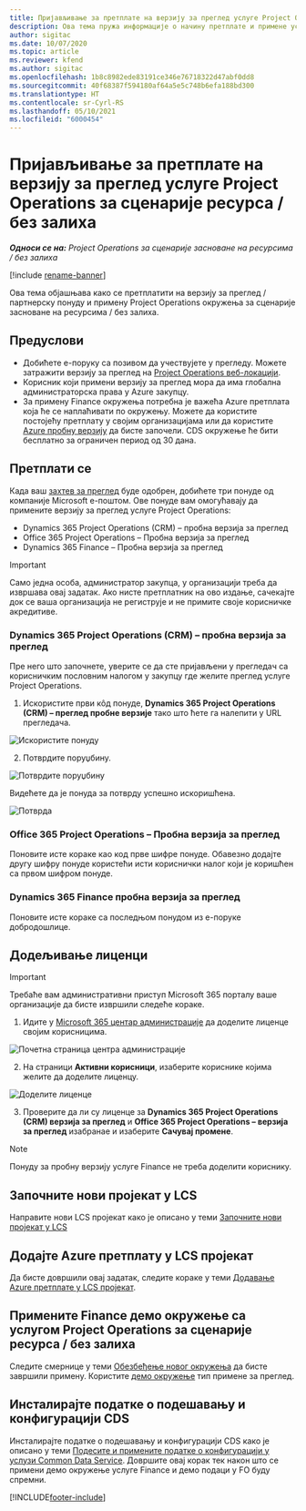 ```yaml
---
title: Пријављивање за претплате на верзију за преглед услуге Project Operations за сценарије ресурса / без залиха
description: Ова тема пружа информације о начину претплате и примене услуге Project Operations за сценарије засноване на ресурсима / без залиха.
author: sigitac
ms.date: 10/07/2020
ms.topic: article
ms.reviewer: kfend
ms.author: sigitac
ms.openlocfilehash: 1b8c8982ede83191ce346e76718322d47abf0dd8
ms.sourcegitcommit: 40f68387f594180af64a5e5c748b6efa188bd300
ms.translationtype: HT
ms.contentlocale: sr-Cyrl-RS
ms.lasthandoff: 05/10/2021
ms.locfileid: "6000454"
---
```

# <a name="sign-up-for-project-operations-preview-subscriptions-for-resource-non-stocked-scenarios"></a>Пријављивање за претплате на верзију за преглед услуге Project Operations за сценарије ресурса / без залиха

_**Односи се на:** Project Operations за сценарије засноване на ресурсима / без залиха_

[!include [rename-banner](~/includes/cc-data-platform-banner.md)]

Ова тема објашњава како се претплатити на верзију за преглед / партнерску понуду и примену Project Operations окружења за сценарије засноване на ресурсима / без залиха.

## <a name="prerequisites"></a>Предуслови

- Добићете е-поруку са позивом да учествујете у прегледу. Можете затражити верзију за преглед на [Project Operations веб-локацији](https://dynamics.microsoft.com/en-us/project-operations/overview/).
- Корисник који примени верзију за преглед мора да има глобална администраторска права у Azure закупцу.
- За примену Finance окружења потребна је важећа Azure претплата која ће се наплаћивати по окружењу. Можете да користите постојећу претплату у својим организацијама или да користите [Azure пробну верзију](https://azure.microsoft.com/en-us/free/) да бисте започели. CDS окружење ће бити бесплатно за ограничен период од 30 дана.

## <a name="subscribe"></a>Претплати се

Када ваш [захтев за преглед](https://forms.office.com/FormsPro/Pages/ResponsePage.aspx?id=v4j5cvGGr0GRqy180BHbR56j8lZs0FdAvwT75_WNFyxUMkRDV1NYQU5TNjE2VjhKOVBUNVg2R0s1NC4u) буде одобрен, добићете три понуде од компаније Microsoft е-поштом. Ове понуде вам омогућавају да примените верзију за преглед услуге Project Operations:

- Dynamics 365 Project Operations (CRM) – пробна верзија за преглед
- Office 365 Project Operations – Пробна верзија за преглед
- Dynamics 365 Finance – Пробна верзија за преглед

> [!IMPORTANT]
> Само једна особа, администратор закупца, у организацији треба да извршава овај задатак. Ако нисте претплатник на ово издање, сачекајте док се ваша организација не региструје и не примите своје корисничке акредитиве.

### <a name="dynamics-365-project-operations-crm---preview-trial"></a>Dynamics 365 Project Operations (CRM) – пробна верзија за преглед 

Пре него што започнете, уверите се да сте пријављени у прегледач са корисничким пословним налогом у закупцу где желите преглед услуге Project Operations.

1. Искористите први кôд понуде, **Dynamics 365 Project Operations (CRM) – преглед пробне верзије** тако што ћете га налепити у URL прегледача.

![Искористите понуду](./media/16RedeemFirstOfferNew.png)

2. Потврдите поруџбину.

![Потврдите поруџбину](./media/17ConfirmOrderNew.png)

Видећете да је понуда за потврду успешно искоришћена.

![Потврда](./media/18OrderConfirmationNew.png)

### <a name="office-365-project-operations---preview-trial"></a>Office 365 Project Operations – Пробна верзија за преглед

Поновите исте кораке као код прве шифре понуде. Обавезно додајте другу шифру понуде користећи исти кориснички налог који је коришћен са првом шифром понуде.

### <a name="dynamics-365-finance-preview-trial"></a>Dynamics 365 Finance пробна верзија за преглед

Поновите исте кораке са последњом понудом из е-поруке добродошлице.

## <a name="assign-licenses"></a>Додељивање лиценци

> [!IMPORTANT]
> Требаће вам административни приступ Microsoft 365 порталу ваше организације да бисте извршили следеће кораке.

1. Идите у [Microsoft 365 центар администрације](https://portal.office.com/) да доделите лиценце својим корисницима.

![Почетна страница центра администрације](./media/14AdminPortal.png)

2. На страници **Активни корисници**, изаберите кориснике којима желите да доделите лиценцу.

![Доделите лиценце](./media/15AssignLicenses.png)

3. Проверите да ли су лиценце за **Dynamics 365 Project Operations (CRM) верзија за преглед** и **Office 365 Project Operations – верзија за преглед** изабранае и изаберите **Сачувај промене**.

> [!NOTE]
> Понуду за пробну верзију услуге Finance не треба доделити кориснику.

## <a name="start-a-new-project-in-lcs"></a>Започните нови пројекат у LCS

Направите нови LCS пројекат како је описано у теми [Започните нови пројекат у LCS](create-lcs-project.md)

## <a name="add-an-azure-subscription-to-an-lcs-project"></a>Додајте Azure претплату у LCS пројекат

Да бисте довршили овај задатак, следите кораке у теми [Додавање Azure претплате у LCS пројекат](resource-add-azure-subscription-lcs-project.md).

## <a name="deploy-finance-demo-environment-with-project-operations-for-resourcenon-stocked-scenarios"></a>Примените Finance демо окружење са услугом Project Operations за сценарије ресурса / без залиха

Следите смернице у теми [Обезбеђење новог окружења](resource-provision-new-environment.md) да бисте завршили примену. Користите [демо окружење](/dynamics365/fin-ops-core/dev-itpro/deployment/deploy-demo-environment) тип примене за преглед. 

## <a name="install-cds-setup-and-configuration-data"></a>Инсталирајте податке о подешавању и конфигурацији CDS

Инсталирајте податке о подешавању и конфигурацији CDS како је описано у теми [Подесите и примените податке о конфигурацији у услузи Common Data Service](resource-apply-pro-setup-config-data.md).
Довршите овај корак тек након што се примени демо окружење услуге Finance и демо подаци у FO буду спремни.


[!INCLUDE[footer-include](../includes/footer-banner.md)]